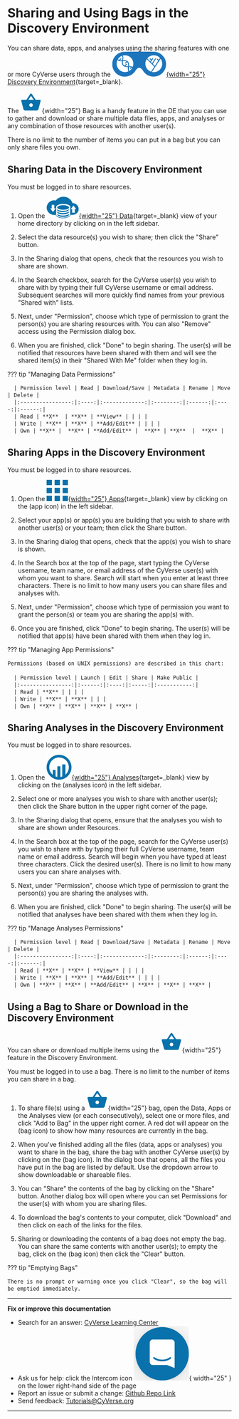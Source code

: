 # Sharing and Using Bags in the Discovery Environment

[bag]: ../assets/de/icons/bagIcon.svg
[de]: ../assets/de/logos/deIcon.svg
[data]: ../assets/de/menu_items/dataIcon.svg
[analyses]: ../assets/de/menu_items/analysisIcon.svg
[apps]: ../assets/de/menu_items/appsIcon.svg
[help]: ../assets/de/menu_items/helpIcon.svg
[home]: ../assets/de/menu_items/homeIcon.svg
[profile]: ../assets/de/icons/userIcon.svg

You can share data, apps, and analyses using the sharing features with one or more CyVerse users through the [![de]{width="25"} Discovery Environment](https://de.cyverse.org){target=_blank}. 

The ![bag]{width="25"} Bag is a handy feature in the DE that you can use to gather and download or share multiple data files, apps, and analyses or any combination of those resources with another user(s). 

There is no limit to the number of items you can put in a bag but you can only share files you own.

## Sharing Data in the Discovery Environment

You must be logged in to share resources.

1.  Open the [![data]{width="25"} Data](https://de.cyverse.org/data){target=_blank} view of your home directory by clicking on in the left sidebar.

2.  Select the data resource(s) you wish to share; then click the "Share" button.

3.  In the Sharing dialog that opens, check that the resources you wish  to share are shown.

4.  In the Search checkbox, search for the CyVerse user(s) you wish to share with by typing their full CyVerse username or email address.
    Subsequent searches will more quickly find names from your previous "Shared with" lists.

5.  Next, under "Permission", choose which type of permission to grant the person(s) you are sharing resources with. You can also "Remove" access using the Permission dialog box.

6.  When you are finished, click "Done" to begin sharing. The user(s) will be notified that resources have been shared with them and will see the shared item(s) in their "Shared With Me" folder when they log in.

??? tip "Managing Data Permissions"

      | Permission level | Read | Download/Save | Metadata | Rename | Move | Delete |
      |:----------------:|:----:|:-------------:|:--------:|:------:|:----:|:------:|
      | Read | **X**  | **X** | **View** | | | |                           
      | Write | **X** | **X** | **Add/Edit** | | | |                      
      | Own | **X** |  **X** | **Add/Edit** |  **X** | **X**  |  **X** |


## Sharing Apps in the Discovery Environment

You must be logged in to share resources.

1.  Open the [![apps]{width="25"} Apps](https://de.cyverse.org/apps){target=_blank} view by clicking on the (app icon) in the left sidebar.

2.  Select your app(s) or app(s) you are building that you wish to share with another user(s) or your team; then click the Share button.

3.  In the Sharing dialog that opens, check that the app(s) you wish to share is shown.

4.  In the Search box at the top of the page, start typing the CyVerse username, team name, or email address of the CyVerse user(s) with whom you want to share. Search will start when you enter at least three characters. There is no limit to how many users you can share files and analyses with.

5.  Next, under "Permission", choose which type of permission you want to grant the person(s) or team you are sharing the app(s) with.

6.  Once you are finished, click "Done" to begin sharing. The user(s) will be notified that app(s) have been shared with them when they log in.

??? tip "Managing App Permissions"

    Permissions (based on UNIX permissions) are described in this chart:

      | Permission level | Launch | Edit | Share | Make Public |
      |:----------------:|:------:|:----:|:-----:|:-----------:|
      | Read | **X** | | | |                    
      | Write | **X** | **X** | | |           
      | Own | **X** | **X** | **X** | **X** |


## Sharing Analyses in the Discovery Environment

You must be logged in to share resources.

1.  Open the [![analyses]{width="25"} Analyses](https://de.cyverse.org/analyses){target=_blank} view by clicking on the (analyses icon) in the left sidebar.

2.  Select one or more analyses you wish to share with another user(s); then click the Share button in the upper right corner of the page.

3.  In the Sharing dialog that opens, ensure that the analyses you wish to share are shown under Resources.

4.  In the Search box at the top of the page, search for the CyVerse user(s) you wish to share with by typing their full CyVerse username, team name or email address. Search will begin when you have typed at least three characters. Click the desired user(s). There is no limit to how many users you can share analyses with.

5.  Next, under "Permission", choose which type of permission to grant the person(s) you are sharing the analyses with.

6.  When you are finished, click "Done" to begin sharing. The user(s) will be notified that analyses have been shared with them when they
    log in.
    
??? tip "Manage Analyses Permissions"

      | Permission level | Read | Download/Save | Metadata | Rename | Move | Delete |
      |:----------------:|:----:|:-------------:|:--------:|:------:|:----:|:------:|
      | Read | **X** | **X** | **View** | | | |                     
      | Write | **X** | **X** | **Add/Edit** | | | |                   
      | Own | **X** | **X** | **Add/Edit** | **X** | **X** | **X** |

## Using a Bag to Share or Download in the Discovery Environment

You can share or download multiple items using the ![bag]{width="25"} feature in the Discovery Environment. 

You must be logged in to use a bag. There is no limit to the number of items you can share in a bag.

1.  To share file(s) using a ![bag]{width="25"} bag, open the Data, Apps or the Analyses view (or each consecutively), select one or more files, and click "Add to Bag" in the upper right corner. A red dot will appear on the (bag icon) to show how many resources are currently in the bag.

2.  When you've finished adding all the files (data, apps or analyses) you want to share in the bag, share the bag with another CyVerse
    user(s) by clicking on the (bag icon). In the dialog box that opens, all the files you have put in the bag are listed by default. Use the
    dropdown arrow to show downloadable or shareable files.
    
3.  You can "Share" the contents of the bag by clicking on the "Share" button. Another dialog box will open where you can set Permissions
    for the user(s) with whom you are sharing files.
    
4.  To download the bag's contents to your computer, click "Download" and then click on each of the links for the files.

5.  Sharing or downloading the contents of a bag does not empty the bag. You can share the same contents with another user(s); to empty the
    bag, click on the (bag icon) then click the "Clear" button.

??? tip "Emptying Bags"
    
    There is no prompt or warning once you click "Clear", so the bag will be emptied immediately.

-----------------------------------------------------------------------

**Fix or improve this documentation**

  - Search for an answer:
     [CyVerse Learning Center](https://learning.cyverse.org)
  - Ask us for help:
    click the Intercom icon ![Intercom](../assets/intercom.png){ width="25" } on the lower right-hand side of the page
  - Report an issue or submit a change:
    [Github Repo Link](https://github.com/cyverse-learning-materials/)
  - Send feedback: <Tutorials@CyVerse.org>
  
------------------------------------------------------------------------

